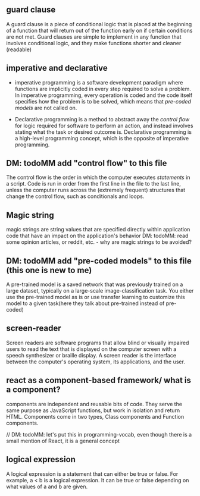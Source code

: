 ## guard clause 
A guard clause is a piece of conditional logic that is placed at the beginning of a function that will return out of the function early on if certain conditions are not met. Guard clauses are simple to implement in any function that involves conditional logic, and they make functions shorter and cleaner (readable)
<!-- Examples for more clarity, we'll be doing this in code-wars, grab an e later from there -->

## imperative and declarative
* imperative programming is a software development paradigm where functions are implicitly coded in every step required to solve a problem. In imperative programming, every operation is coded and the code itself specifies how the problem is to be solved, which means that *pre-coded models* are not called on.

* Declarative programming is a method to abstract away the *control flow* for logic required for software to perform an action, and instead involves stating what the task or desired outcome is. Declarative programming is a high-level programming concept, which is the opposite of imperative programming.

## DM: todoMM add "control flow" to this file
The control flow is the order in which the computer executes *statements* in a script.
Code is run in order from the first line in the file to the last line, unless the computer runs across the (extremely frequent) structures that change the control flow, such as conditionals and loops.

## Magic string
magic strings are string values that are specified directly within application code that have an impact on the application's behavior
DM: todoMM: read some opinion articles, or reddit, etc. - why are magic strings to be avoided?

## DM: todoMM add "pre-coded models" to this file (this one is new to me)

A pre-trained model is a saved network that was previously trained on a large dataset, typically on a large-scale image-classification task. You either use the pre-trained model as is or use transfer learning to customize this model to a given task(here they talk about pre-trained instead of pre-coded)

## screen-reader
Screen readers are software programs that allow blind or visually impaired users to read the text that is displayed on the computer screen with a speech synthesizer or braille display. A screen reader is the interface between the computer's operating system, its applications, and the user.

## react as a component-based framework/ what is a component?
components are independent and reusable bits of code. They serve the same purpose as JavaScript functions, but work in isolation and return HTML. Components come in two types, Class components and Function components.

// DM: todoMM: let's put this in programming-vocab, even though there is a small mention of React, it is a general concept

## logical expression

A logical expression is a statement that can either be true or false. For example, a < b is a logical expression. It can be true or false depending on what values of a and b are given.